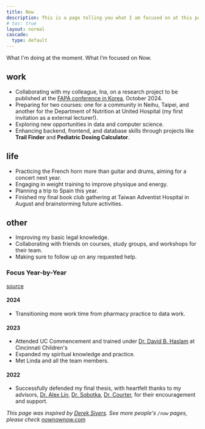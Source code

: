 ```yaml
---
title: Now
description: This is a page telling you what I am focused on at this point in their life.
# toc: true
layout: normal
cascade:
  type: default
---
```


<div class="hx-mt-4"></div>

<p class="hx-mb-12 hx-text-center hx-text-lg hx-text-gray-500 dark:hx-text-gray-400">
What I'm doing at the moment.
What I’m focused on Now.
</p>

## work

- Collaborating with my colleague, Ina, on a research project to be published at the [FAPA conference in Korea](https://www.fapa2024.com/), October 2024.
- Preparing for two courses: one for a community in Neihu, Taipei, and another for the Department of Nutrition at United Hospital (my first invitation as a external lecturer!).
- Exploring new opportunities in data and computer science.
- Enhancing backend, frontend, and database skills through projects like __Trail Finder__ and __Pediatric Dosing Calculator__.

## life

- Practicing the French horn more than guitar and drums, aiming for a concert next year.
- Engaging in weight training to improve physique and energy.
- Planning a trip to Spain this year.
- Finished my final book club gathering at Taiwan Adventist Hospital in August and brainstorming future activities.

## other

- Improving my basic legal knowledge.
- Collaborating with friends on courses, study groups, and workshops for their team.
- Making sure to follow up on any requested help.


### Focus Year-by-Year 
[source](https://garrickvanburen.com/now/)

#### 2024
- Transitioning more work time from pharmacy practice to data work.

#### 2023
- Attended UC Commencement and trained under [Dr. David B. Haslam](https://www.cincinnatichildrens.org/bio/h/david-haslam) at Cincinnati Children's
- Expanded my spiritual knowledge and practice.
- Met Linda and all the team members.

#### 2022
- Successfully defended my final thesis, with heartfelt thanks to my advisors, [Dr. Alex Lin](https://researchdirectory.uc.edu/p/lina), [Dr. Sobotka](https://researchdirectory.uc.edu/p/sobotkje), [Dr. Courter](https://www.linkedin.com/in/josh-courter-0a89aa57/), for their encouragement and support.





_This page was inspired by [Derek Sivers](https://sive.rs/nowff)._
_See more people's `/now` pages, please check [nownownow.com](https://nownownow.com/)_


